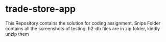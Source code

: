 # trade-store-app
This Repository contains the solution for coding assignment.
Snips Folder contains all the screenshots of testing.
h2-db files are in zip folder, kindly unzip them

